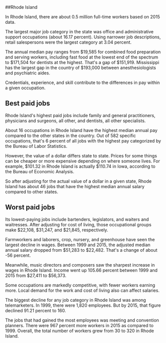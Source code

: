 

##Rhode Island

In Rhode Island, there are about 0.5 million full-time workers based on 2015 data.

The largest major job category in the state was <span class='occ_title_em state'>office and administrative support occupations</span> (about 16.17 percent). Using narrower job descriptions, <span class='occ_title_em state'>retail salespersons</span> were the largest category at 3.04 percent.
               
The annual median pay ranges from $19,585 for <span class='occ_title_em state'>combined food preparation and serving workers, including fast food</span> at the lowest end of the spectrum to  $171,504 for <span class='occ_title_em state'>dentists</span> at the highest. That's a gap of $151,919. Mississippi has the largest gap in the country of $193,000 between <span class='occ_title_em state'>anesthesiologists and psychiatric aides</span>.
          
Credentials, experience, and skill contribute to the differences in pay within a given occupation.

## Best paid jobs
Rhode Island's highest paid jobs include <span class='occ_title_em state'>family and general practitioners, physicians and surgeons, all other</span>, and <span class='occ_title_em state'>dentists, all other specialists</span>.
               
About 16 occupations in Rhode Island have the highest median annual pay compared to the other states in the country. Out of 582 specific occupations, that's 6 percent of all jobs with the highest pay categorized by the Bureau of Labor Statistics.
               
However, the value of a dollar differs state to state. Prices for some things can be cheaper or more expensive depending on where someone lives. For example, $101.32 in Rhode Island is actually $110.74 in Iowa, according to the Bureau of Economic Analysis.
               
So after adjusting for the actual value of a dollar in a given state, Rhode Island has about 46 jobs that have the highest median annual salary compared to other states.
               
## Worst paid jobs

Its lowest-paying jobs include <span class='occ_title_em state'>bartenders</span>, <span class='occ_title_em state'>legislators</span>, and <span class='occ_title_em state'>waiters and waitresses</span>. After adjusting for cost of living, those occupational groups make $22,108,  $31,247, and  $21,845, respectively.
               
<span class='occ_title_em state'>Farmworkers and laborers, crop, nursery, and greenhouse</span> have seen the largest decline in wages. Between 1999 and 2015, the adjusted median annual salary dropped from $51,283 to $22,482. That's a change of about -56 percent.
               
Meanwhile, <span class='occ_title_em state'>music directors and composers</span> saw the sharpest increase in wages in Rhode Island. Income went up 105.66 percent between 1999 and 2015 from $27,411 to $56,373.

Some occupations are markedly competitive, with fewer workers earning more. Local demand for the work and cost of living also can affect salaries.

            
The biggest decline for any job category in Rhode Island was among <span class='occ_title_em state'>telemarketers</span>. In 1999, there were 1,820 employees. But by 2015, that figure declined 91.21 percent to 160. 
               
The jobs that had gained the most employees was meeting and convention planners. There were 967 percent more workers in 2015 as compared to 1999. Overall, the total number of workers grew from 30 to 320 in Rhode Island.
